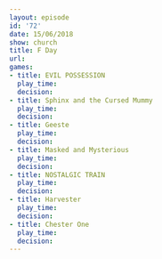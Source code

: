 ```yaml
---
layout: episode
id: '72'
date: 15/06/2018
show: church
title: F Day
url: 
games:
- title: EVIL POSSESSION
  play_time: 
  decision: 
- title: Sphinx and the Cursed Mummy
  play_time: 
  decision: 
- title: Geeste
  play_time: 
  decision: 
- title: Masked and Mysterious
  play_time: 
  decision: 
- title: NOSTALGIC TRAIN
  play_time: 
  decision: 
- title: Harvester
  play_time: 
  decision: 
- title: Chester One
  play_time: 
  decision: 
---
```

